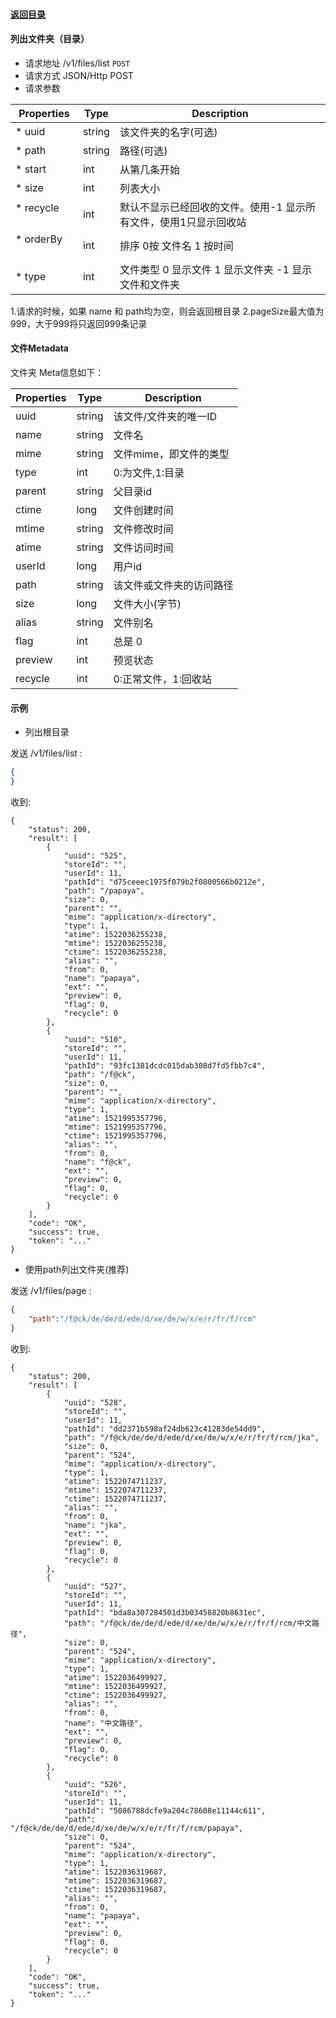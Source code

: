 #### [返回目录](../../)

#### 列出文件夹（目录）

* 请求地址 /v1/files/list ```POST```
* 请求方式 JSON/Http POST
* 请求参数

| Properties     |  Type  | Description                                          |
|----------------|--------|------------------------------------------------------|
| * uuid         | string | 该文件夹的名字(可选)                                    |
| * path         | string | 路径(可选)                                            |
| * start        | int    | 从第几条开始                                     |
| * size     | int    | 列表大小                    |
| * recycle      | int    | 默认不显示已经回收的文件。使用-1 显示所有文件，使用1只显示回收站|
| * orderBy      | int    | 排序 0按 文件名 1 按时间 |
| * type         | int    | 文件类型 0 显示文件 1 显示文件夹 -1 显示文件和文件夹 |

1.请求的时候，如果 name 和 path均为空，则会返回根目录
2.pageSize最大值为999，大于999将只返回999条记录


#### 文件Metadata
文件夹 Meta信息如下：

| Properties     |  Type  | Description                         |
|----------------|--------|-------------------------------------|
| uuid           | string | 该文件/文件夹的唯一ID               |
| name           | string | 文件名                       |
| mime           | string | 文件mime，即文件的类型                  |
| type           | int    | 0:为文件,1:目录         |
| parent         | string | 父目录id |
| ctime          | long   | 文件创建时间                    |
| mtime          | string | 文件修改时间                    |
| atime          | string | 文件访问时间                    |
| userId         | long   | 用户id             |
| path           | string | 该文件或文件夹的访问路径  |
| size           | long   | 文件大小(字节)                           |
| alias          | string | 文件别名                          |
| flag           | int    | 总是 0                            |
| preview        | int    | 预览状态                |
| recycle        | int    | 0:正常文件，1:回收站       |

#### 示例

* 列出根目录

发送 /v1/files/list :
```json
{
}
```
收到:
```
{
    "status": 200,
    "result": [
        {
            "uuid": "525",
            "storeId": "",
            "userId": 11,
            "pathId": "d75ceeec1975f079b2f0800566b0212e",
            "path": "/papaya",
            "size": 0,
            "parent": "",
            "mime": "application/x-directory",
            "type": 1,
            "atime": 1522036255238,
            "mtime": 1522036255238,
            "ctime": 1522036255238,
            "alias": "",
            "from": 0,
            "name": "papaya",
            "ext": "",
            "preview": 0,
            "flag": 0,
            "recycle": 0
        },
        {
            "uuid": "510",
            "storeId": "",
            "userId": 11,
            "pathId": "93fc1381dcdc015dab308d7fd5fbb7c4",
            "path": "/f@ck",
            "size": 0,
            "parent": "",
            "mime": "application/x-directory",
            "type": 1,
            "atime": 1521995357796,
            "mtime": 1521995357796,
            "ctime": 1521995357796,
            "alias": "",
            "from": 0,
            "name": "f@ck",
            "ext": "",
            "preview": 0,
            "flag": 0,
            "recycle": 0
        }
    ],
    "code": "OK",
    "success": true,
    "token": "..."
}
```


* 使用path列出文件夹(推荐)

发送 /v1/files/page :
```json
{
	"path":"/f@ck/de/de/d/ede/d/xe/de/w/x/e/r/fr/f/rcm"
}
```
收到:
```
{
    "status": 200,
    "result": [
        {
            "uuid": "528",
            "storeId": "",
            "userId": 11,
            "pathId": "dd2371b598af24db623c41283de54dd9",
            "path": "/f@ck/de/de/d/ede/d/xe/de/w/x/e/r/fr/f/rcm/jka",
            "size": 0,
            "parent": "524",
            "mime": "application/x-directory",
            "type": 1,
            "atime": 1522074711237,
            "mtime": 1522074711237,
            "ctime": 1522074711237,
            "alias": "",
            "from": 0,
            "name": "jka",
            "ext": "",
            "preview": 0,
            "flag": 0,
            "recycle": 0
        },
        {
            "uuid": "527",
            "storeId": "",
            "userId": 11,
            "pathId": "bda8a307284501d3b03458820b8631ec",
            "path": "/f@ck/de/de/d/ede/d/xe/de/w/x/e/r/fr/f/rcm/中文路径",
            "size": 0,
            "parent": "524",
            "mime": "application/x-directory",
            "type": 1,
            "atime": 1522036499927,
            "mtime": 1522036499927,
            "ctime": 1522036499927,
            "alias": "",
            "from": 0,
            "name": "中文路径",
            "ext": "",
            "preview": 0,
            "flag": 0,
            "recycle": 0
        },
        {
            "uuid": "526",
            "storeId": "",
            "userId": 11,
            "pathId": "5086788dcfe9a204c78608e11144c611",
            "path": "/f@ck/de/de/d/ede/d/xe/de/w/x/e/r/fr/f/rcm/papaya",
            "size": 0,
            "parent": "524",
            "mime": "application/x-directory",
            "type": 1,
            "atime": 1522036319687,
            "mtime": 1522036319687,
            "ctime": 1522036319687,
            "alias": "",
            "from": 0,
            "name": "papaya",
            "ext": "",
            "preview": 0,
            "flag": 0,
            "recycle": 0
        }
    ],
    "code": "OK",
    "success": true,
    "token": "..."
}
```

